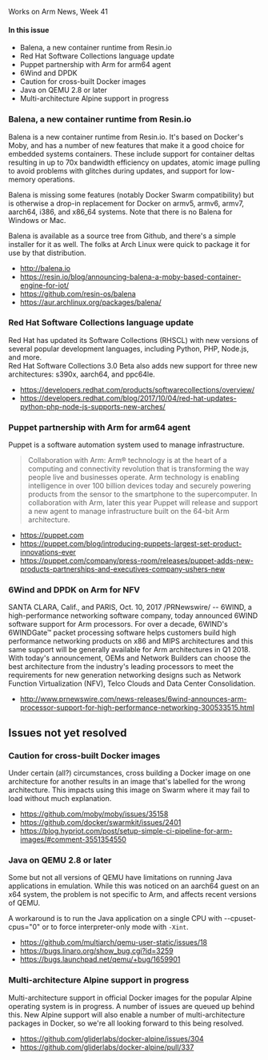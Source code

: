 Works on Arm News, Week 41

#### In this issue

* Balena, a new container runtime from Resin.io
* Red Hat Software Collections language update
* Puppet partnership with Arm for arm64 agent
* 6Wind and DPDK
* Caution for cross-built Docker images
* Java on QEMU 2.8 or later
* Multi-architecture Alpine support in progress

### Balena, a new container runtime from Resin.io

Balena is a new container runtime from Resin.io. It's based
on Docker's Moby, and has a number of new features that
make it a good choice for embedded systems containers.
These include support for container deltas resulting
in up to 70x bandwidth efficiency on updates, atomic
image pulling to avoid problems with glitches during
updates, and support for low-memory operations.

Balena is missing some features (notably Docker Swarm
compatibility) but is otherwise a drop-in replacement
for Docker on armv5, armv6, armv7, aarch64, i386, and x86_64
systems. Note that there is no Balena for Windows or Mac.

Balena is available as a source tree from Github, and
there's a simple installer for it as well. The folks at
Arch Linux were quick to package it for use by that distribution.

* http://balena.io
* https://resin.io/blog/announcing-balena-a-moby-based-container-engine-for-iot/
* https://github.com/resin-os/balena
* https://aur.archlinux.org/packages/balena/

### Red Hat Software Collections language update

Red Hat has updated its Software Collections (RHSCL) with new
versions of several popular development languages,
including Python, PHP, Node.js, and more.  
Red Hat Software Collections 3.0 Beta also adds new
support for three new architectures: s390x, aarch64, and ppc64le.

* https://developers.redhat.com/products/softwarecollections/overview/
* https://developers.redhat.com/blog/2017/10/04/red-hat-updates-python-php-node-js-supports-new-arches/

### Puppet partnership with Arm for arm64 agent

Puppet is a software automation system used to 
manage infrastructure.
 
> Collaboration with Arm: Arm® technology is at the heart of a computing
and connectivity revolution that is transforming the way people
live and businesses operate. Arm technology is enabling intelligence
in over 100 billion devices today and securely powering products
from the sensor to the smartphone to the supercomputer. In collaboration
with Arm, later this year Puppet will release and support a new
agent to manage infrastructure built on the 64-bit Arm architecture.

* https://puppet.com
* https://puppet.com/blog/introducing-puppets-largest-set-product-innovations-ever
* https://puppet.com/company/press-room/releases/puppet-adds-new-products-partnerships-and-executives-company-ushers-new

### 6Wind and DPDK on Arm for NFV

SANTA CLARA, Calif., and PARIS, Oct. 10, 2017 /PRNewswire/ -- 6WIND,
a high-performance networking software company, today announced
6WIND software support for Arm processors. For over a decade, 6WIND's
6WINDGate™ packet processing software helps customers build high
performance networking products on x86 and MIPS architectures and
this same support will be generally available for Arm architectures
in Q1 2018. With today's announcement, OEMs and Network Builders
can choose the best architecture from the industry's leading
processors to meet the requirements for new generation networking
designs such as Network Function Virtualization (NFV), Telco Clouds
and Data Center Consolidation.

* http://www.prnewswire.com/news-releases/6wind-announces-arm-processor-support-for-high-performance-networking-300533515.html
 
## Issues not yet resolved

### Caution for cross-built Docker images

Under certain (all?) circumstances, cross building a Docker image on one
architecture for another results in an image that's labelled for
the wrong architecture. This impacts using this image on Swarm
where it may fail to load without much explanation.

* https://github.com/moby/moby/issues/35158
* https://github.com/docker/swarmkit/issues/2401
* https://blog.hypriot.com/post/setup-simple-ci-pipeline-for-arm-images/#comment-3551354550

### Java on QEMU 2.8 or later

Some but not all versions of QEMU have limitations on
running Java applications in emulation. While this was
noticed on an aarch64 guest on an x64 system, the problem
is not specific to Arm, and affects recent versions of QEMU.

A workaround is to run the Java application on a single
CPU with --cpuset-cpus="0"
or to force interpreter-only mode with `-Xint`.

* https://github.com/multiarch/qemu-user-static/issues/18
* https://bugs.linaro.org/show_bug.cgi?id=3259
* https://bugs.launchpad.net/qemu/+bug/1659901

### Multi-architecture Alpine support in progress

Multi-architecture support in official Docker images for
the popular Alpine operating system is in progress.
A number of issues are queued up behind this. New
Alpine support will also enable a number of multi-architecture
packages in Docker, so we're all looking forward to this
being resolved.

* https://github.com/gliderlabs/docker-alpine/issues/304
* https://github.com/gliderlabs/docker-alpine/pull/337

